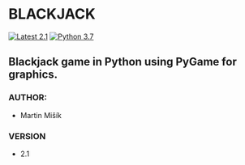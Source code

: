 # BLACKJACK 
[![Latest 2.1](https://img.shields.io/badge/latest-v2.1-red.svg)]()
[![Python 3.7](https://img.shields.io/badge/python-v3.7-green.svg)](https://www.python.org/downloads/release/python-393/)  

Blackjack game in Python using PyGame for graphics.
---
### AUTHOR:
- Martin Mišík

### VERSION
- 2.1
